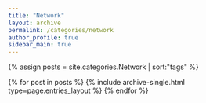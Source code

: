 ```yaml
---
title: "Network"
layout: archive
permalink: /categories/network
author_profile: true
sidebar_main: true
---
```


{% assign posts = site.categories.Network | sort:"tags" %}

{% for post in posts %}
  {% include archive-single.html type=page.entries_layout %}
{% endfor %}